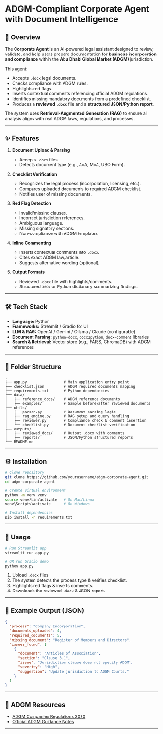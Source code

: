 # ADGM-Compliant Corporate Agent with Document Intelligence

## 📌 Overview
The **Corporate Agent** is an AI-powered legal assistant designed to review, validate, and help users prepare documentation for **business incorporation and compliance** within the **Abu Dhabi Global Market (ADGM)** jurisdiction.  

This agent:
- Accepts `.docx` legal documents.
- Checks compliance with ADGM rules.
- Highlights red flags.
- Inserts contextual comments referencing official ADGM regulations.
- Identifies missing mandatory documents from a predefined checklist.
- Produces a **reviewed `.docx`** file and a **structured JSON/Python report**.

The system uses **Retrieval-Augmented Generation (RAG)** to ensure all analysis aligns with real ADGM laws, regulations, and processes.

---

## ✨ Features
1. **Document Upload & Parsing**  
   - Accepts `.docx` files.  
   - Detects document type (e.g., AoA, MoA, UBO Form).  

2. **Checklist Verification**  
   - Recognizes the legal process (incorporation, licensing, etc.).  
   - Compares uploaded documents to required ADGM checklist.  
   - Notifies user of missing documents.

3. **Red Flag Detection**  
   - Invalid/missing clauses.  
   - Incorrect jurisdiction references.  
   - Ambiguous language.  
   - Missing signatory sections.  
   - Non-compliance with ADGM templates.

4. **Inline Commenting**  
   - Inserts contextual comments into `.docx`.  
   - Cites exact ADGM law/article.  
   - Suggests alternative wording (optional).

5. **Output Formats**  
   - Reviewed `.docx` file with highlights/comments.  
   - Structured `JSON` or Python dictionary summarizing findings.

---

## 🛠️ Tech Stack
- **Language:** Python  
- **Frameworks:** Streamlit / Gradio for UI  
- **LLM & RAG:** OpenAI / Gemini / Ollama / Claude (configurable)  
- **Document Parsing:** `python-docx`, `docx2python`, `docx-comment` libraries  
- **Search & Retrieval:** Vector store (e.g., FAISS, ChromaDB) with ADGM references  

---

## 📂 Folder Structure
```
.
├── app.py                 # Main application entry point
├── checklist.json         # ADGM required documents mapping
├── requirements.txt       # Python dependencies
├── data/
│   ├── reference_docs/    # ADGM reference documents
│   ├── examples/          # Sample before/after reviewed documents
├── utils/
│   ├── parser.py          # Document parsing logic
│   ├── rag_engine.py      # RAG setup and query handling
│   ├── reviewer.py        # Compliance check & comment insertion
│   └── checklist.py       # Document checklist verification
├── outputs/
│   ├── reviewed_docs/     # Output .docx with comments
│   ├── reports/           # JSON/Python structured reports
└── README.md
```

---

## ⚙️ Installation
```bash
# Clone repository
git clone https://github.com/yourusername/adgm-corporate-agent.git
cd adgm-corporate-agent

# Create virtual environment
python -m venv venv
source venv/bin/activate   # On Mac/Linux
venv\Scripts\activate      # On Windows

# Install dependencies
pip install -r requirements.txt
```

---

## 🚀 Usage
```bash
# Run Streamlit app
streamlit run app.py

# OR run Gradio demo
python app.py
```

1. Upload `.docx` files.  
2. The system detects the process type & verifies checklist.  
3. Highlights red flags & inserts comments.  
4. Downloads the reviewed `.docx` & JSON report.

---

## 📌 Example Output (JSON)
```json
{
  "process": "Company Incorporation",
  "documents_uploaded": 4,
  "required_documents": 5,
  "missing_document": "Register of Members and Directors",
  "issues_found": [
    {
      "document": "Articles of Association",
      "section": "Clause 3.1",
      "issue": "Jurisdiction clause does not specify ADGM",
      "severity": "High",
      "suggestion": "Update jurisdiction to ADGM Courts."
    }
  ]
}
```

---

## 📜 ADGM Resources
- [ADGM Companies Regulations 2020](https://www.adgm.com)
- [Official ADGM Guidance Notes](https://www.adgm.com)

---
